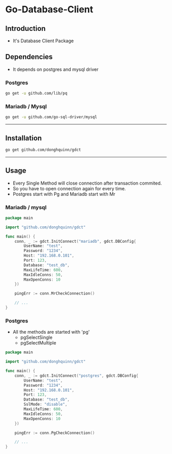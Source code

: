 # Go-Database-Client

## Introduction
* It's Database Client Package
<!-- * It provides creating connection pool, queries, and graceful shutdown -->

## Dependencies
* It depends on postgres and mysql driver

### Postgres
```zsh
go get -u github.com/lib/pq
```

### Mariadb / Mysql
```zsh
go get -u github.com/go-sql-driver/mysql
```

---

## Installation

```zsh
go get github.com/donghquinn/gdct
```

---

## Usage

* Every  Single Method will close connection after transaction commited.
* So you have to open connection again for every time.
* Postgres start with Pg and Mariadb start with Mr

### Mariadb / mysql

```go
package main

import "github.com/donghquinn/gdct"

func main() {
    conn, _ := gdct.InitConnect("mariadb", gdct.DBConfig{
        UserName: "test",
        Password: "1234",
        Host: "192.168.0.101",
        Port: 123,
        Database: "test_db",
        MaxLifeTime: 600,
        MaxIdleConns: 50,
        MaxOpenConns: 10
    })

    pingErr := conn.MrCheckConnection()

    // ...
}
```

### Postgres
* All the methods are started with 'pg'
    * pgSelectSingle
    * pgSelectMultiple

```go
package main

import "github.com/donghquinn/gdct"

func main() {
    conn, _ := gdct.InitConnect("postgres", gdct.DBConfig{
        UserName: "test",
        Password: "1234",
        Host: "192.168.0.101",
        Port: 123,
        Database: "test_db",
        SslMode: "disable",
        MaxLifeTime: 600,
        MaxIdleConns: 50,
        MaxOpenConns: 10
    })

    pingErr := conn.PgCheckConnection()

    // ...
}
```